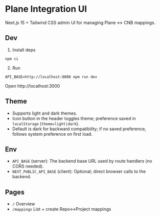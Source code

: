 # Plane Integration UI

Next.js 15 + Tailwind CSS admin UI for managing Plane ↔ CNB mappings.

## Dev

1) Install deps

```
npm ci
```

2) Run

```
API_BASE=http://localhost:8080 npm run dev
```

Open http://localhost:3000

## Theme

- Supports light and dark themes.
- Icon button in the header toggles theme; preference saved in `localStorage` (`theme=light|dark`).
- Default is dark for backward compatibility; if no saved preference, follows system preference on first load.

## Env

- `API_BASE` (server): The backend base URL used by route handlers (no CORS needed).
- `NEXT_PUBLIC_API_BASE` (client): Optional; direct browser calls to the backend.

## Pages

- `/` Overview
- `/mappings` List + create Repo↔Project mappings
